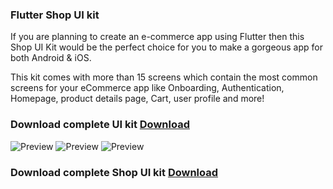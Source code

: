 ### Flutter Shop UI kit

If you are planning to create an e-commerce app using Flutter then this Shop UI Kit would be the perfect choice for you to make a gorgeous app for both Android & iOS.

This kit comes with more than 15 screens which contain the most common screens for your eCommerce app like Onboarding, Authentication, Homepage, product details page, Cart, user profile and more!

### Download complete UI kit [Download](https://www.patreon.com/posts/61709201)

![Preview](/preview/0.png)
![Preview](/preview/1.jpg)
![Preview](/preview/2.jpg)

### Download complete Shop UI kit [Download](https://www.patreon.com/posts/61709201)
